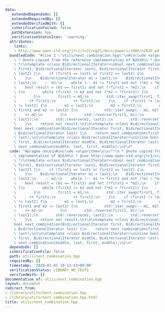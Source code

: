 ```yaml
---
data:
  _extendedDependsOn: []
  _extendedRequiredBy: []
  _extendedVerifiedWith: []
  _isVerificationFailed: false
  _pathExtension: hpp
  _verificationStatusIcon: ':warning:'
  attributes:
    links:
    - http://www.open-std.org/jtc1/sc22/wg21/docs/papers/2008/n2639.pdf
  bundledCode: "#line 2 \"utils/next_combination.hpp\"\n#include <algorithm>\n\n/**\n\
    \ * @note copied from the reference implementation of N2639\n * @see http://www.open-std.org/jtc1/sc22/wg21/docs/papers/2008/n2639.pdf\n\
    \ */\ntemplate <class BidirectionalIterator>\nbool next_combination(BidirectionalIterator\
    \ first1, BidirectionalIterator last1, BidirectionalIterator first2, BidirectionalIterator\
    \ last2) {\n    if (first1 == last1 or first2 == last2) {\n        return false;\n\
    \    }\n    BidirectionalIterator m1 = last1;\n    BidirectionalIterator m2 =\
    \ last2;\n    -- m2;\n    while (-- m1 != first1 and not (*m1 < *m2)) {\n    }\n\
    \    bool result = (m1 == first1) and not (*first1 < *m2);\n    if (! result )\
    \ {\n        while (first2 != m2 and not (*m1 < *first2)) {\n            ++ first2;\n\
    \        }\n        first1 = m1;\n        std::iter_swap(first1, first2);\n  \
    \      ++ first1;\n        ++ first2;\n    }\n    if (first1 != last1 and first2\
    \ != last2) {\n        m1 = last1;\n        m2 = first2;\n        while (m1 !=\
    \ first1 and m2 != last2) {\n            std::iter_swap(-- m1, m2);\n        \
    \    ++ m2;\n        }\n        std::reverse(first1, m1);\n        std::reverse(first1,\
    \ last1);\n        std::reverse(m2, last2);\n        std::reverse(first2, last2);\n\
    \    }\n    return not result;\n}\n\ntemplate <class BidirectionalIterator>\n\
    bool next_combination(BidirectionalIterator first, BidirectionalIterator middle,\
    \ BidirectionalIterator last) {\n    return next_combination(first, middle, middle,\
    \ last);\n}\n\ntemplate <class BidirectionalIterator>\ninline bool prev_combination(BidirectionalIterator\
    \ first, BidirectionalIterator middle, BidirectionalIterator last) {\n    return\
    \ next_combination(middle, last, first, middle);\n}\n"
  code: "#pragma once\n#include <algorithm>\n\n/**\n * @note copied from the reference\
    \ implementation of N2639\n * @see http://www.open-std.org/jtc1/sc22/wg21/docs/papers/2008/n2639.pdf\n\
    \ */\ntemplate <class BidirectionalIterator>\nbool next_combination(BidirectionalIterator\
    \ first1, BidirectionalIterator last1, BidirectionalIterator first2, BidirectionalIterator\
    \ last2) {\n    if (first1 == last1 or first2 == last2) {\n        return false;\n\
    \    }\n    BidirectionalIterator m1 = last1;\n    BidirectionalIterator m2 =\
    \ last2;\n    -- m2;\n    while (-- m1 != first1 and not (*m1 < *m2)) {\n    }\n\
    \    bool result = (m1 == first1) and not (*first1 < *m2);\n    if (! result )\
    \ {\n        while (first2 != m2 and not (*m1 < *first2)) {\n            ++ first2;\n\
    \        }\n        first1 = m1;\n        std::iter_swap(first1, first2);\n  \
    \      ++ first1;\n        ++ first2;\n    }\n    if (first1 != last1 and first2\
    \ != last2) {\n        m1 = last1;\n        m2 = first2;\n        while (m1 !=\
    \ first1 and m2 != last2) {\n            std::iter_swap(-- m1, m2);\n        \
    \    ++ m2;\n        }\n        std::reverse(first1, m1);\n        std::reverse(first1,\
    \ last1);\n        std::reverse(m2, last2);\n        std::reverse(first2, last2);\n\
    \    }\n    return not result;\n}\n\ntemplate <class BidirectionalIterator>\n\
    bool next_combination(BidirectionalIterator first, BidirectionalIterator middle,\
    \ BidirectionalIterator last) {\n    return next_combination(first, middle, middle,\
    \ last);\n}\n\ntemplate <class BidirectionalIterator>\ninline bool prev_combination(BidirectionalIterator\
    \ first, BidirectionalIterator middle, BidirectionalIterator last) {\n    return\
    \ next_combination(middle, last, first, middle);\n}\n"
  dependsOn: []
  isVerificationFile: false
  path: utils/next_combination.hpp
  requiredBy: []
  timestamp: '2020-01-01 19:13:43+09:00'
  verificationStatus: LIBRARY_NO_TESTS
  verifiedWith: []
documentation_of: utils/next_combination.hpp
layout: document
redirect_from:
- /library/utils/next_combination.hpp
- /library/utils/next_combination.hpp.html
title: utils/next_combination.hpp
---
```

